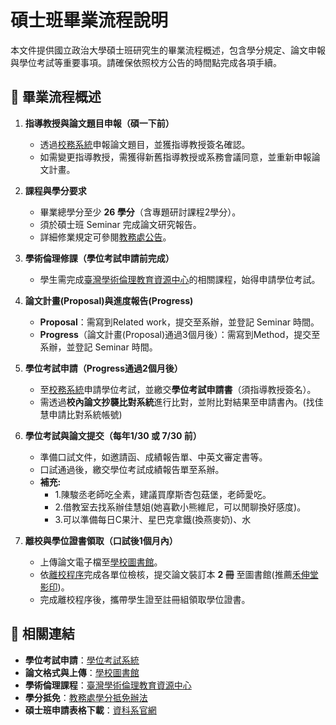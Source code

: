 # 碩士班畢業流程說明  

本文件提供國立政治大學碩士班研究生的畢業流程概述，包含學分規定、論文申報與學位考試等重要事項。請確保依照校方公告的時間點完成各項手續。

## 📌 畢業流程概述  

1. **指導教授與論文題目申報（碩一下前）**  
   - 透過[校務系統](https://iNCCU.nccu.edu.tw/)申報論文題目，並獲指導教授簽名確認。  
   - 如需變更指導教授，需獲得新舊指導教授或系務會議同意，並重新申報論文計畫。  

2. **課程與學分要求**  
   - 畢業總學分至少 **26 學分**（含專題研討課程2學分）。  
   - 須於碩士班 Seminar 完成論文研究報告。  
   - 詳細修業規定可參閱[教務處公告](https://aca.nccu.edu.tw/)。  

3. **學術倫理修課（學位考試申請前完成）**  
   - 學生需完成[臺灣學術倫理教育資源中心](https://ethics.moe.edu.tw/)的相關課程，始得申請學位考試。  

4. **論文計畫(Proposal)與進度報告(Progress)**  
   - **Proposal**：需寫到Related work，提交至系辦，並登記 Seminar 時間。  
   - **Progress**（論文計畫(Proposal)通過3個月後）：需寫到Method，提交至系辦，並登記 Seminar 時間。  

5. **學位考試申請（Progress通過2個月後）**  
   - 至[校務系統](https://iNCCU.nccu.edu.tw/)申請學位考試，並繳交**學位考試申請書**（須指導教授簽名）。
   - 需透過**校內論文抄襲比對系統**進行比對，並附比對結果至申請書內。(找佳慧申請比對系統帳號)

6. **學位考試與論文提交（每年1/30 或 7/30 前）**  
   - 準備口試文件，如邀請函、成績報告單、中英文審定書等。
   - 口試通過後，繳交學位考試成績報告單至系辦。
   -  **補充:**
        - 1.陳駿丞老師吃全素，建議買摩斯杏包菇堡，老師愛吃。
        - 2.借教室去找系辦佳慧姐(她喜歡小熊維尼，可以閒聊換好感度)。
        - 3.可以準備每日C果汁、星巴克拿鐵(換燕麥奶)、水
7. **離校與學位證書領取（口試後1個月內）**  
   - 上傳論文電子檔至[學校圖書館](https://www.lib.nccu.edu.tw/p/404-1000-288.php?Lang=zh-tw)。  
   - 依[離校程序](https://iNCCU.nccu.edu.tw/)完成各單位檢核，提交論文裝訂本 **2 冊** 至圖書館(推薦[禾伸堂影印](https://maps.app.goo.gl/H4dguRzzuVctKptcA))。  
   - 完成離校程序後，攜帶學生證至註冊組領取學位證書。

## 🔗 相關連結  

- **學位考試申請**：[學位考試系統](https://iNCCU.nccu.edu.tw/)  
- **論文格式與上傳**：[學校圖書館](https://www.lib.nccu.edu.tw/p/404-1000-288.php?Lang=zh-tw)  
- **學術倫理課程**：[臺灣學術倫理教育資源中心](https://ethics.moe.edu.tw/)  
- **學分抵免**：[教務處學分抵免辦法](https://aca.nccu.edu.tw/)  
- **碩士班申請表格下載**：[資科系官網](https://www.cs.nccu.edu.tw/)  
